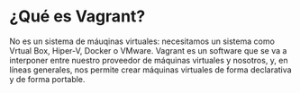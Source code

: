 # ¿Qué es Vagrant?
No es un sistema de máuqinas virtuales: necesitamos un sistema como Vrtual Box, Hiper-V, Docker o VMware.
Vagrant es un software que se va a interponer entre nuestro proveedor de máquinas virtuales y nosotros, y, en líneas generales, nos permite crear máquinas virtuales de forma declarativa y de forma portable.